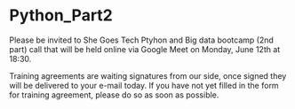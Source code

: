 # Python_Part2
Please be invited to She Goes Tech Ptyhon and Big data bootcamp (2nd part) call that will be held online via Google Meet on Monday, June 12th at 18:30.
 
Training agreements are waiting signatures from our side, once signed they will be delivered to your e-mail today. If you have not yet filled in the form for training agreement, please do so as soon as possible.
